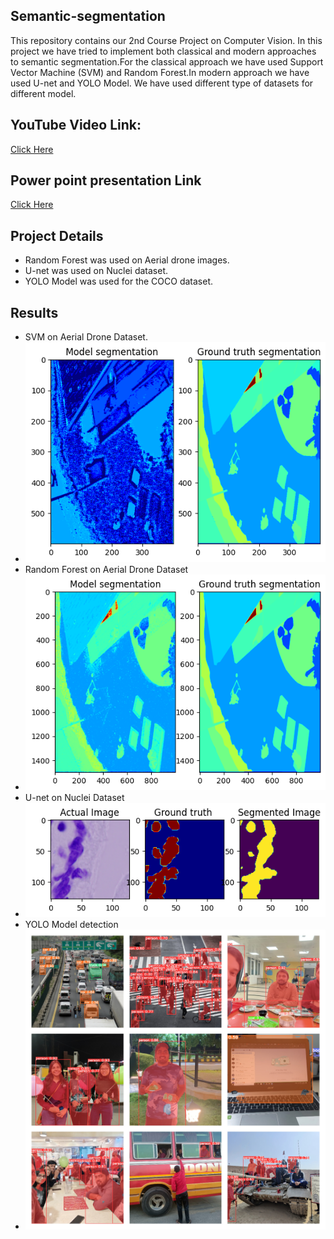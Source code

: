 ## Semantic-segmentation
This repository contains our 2nd Course Project on Computer Vision. In this project we have tried to implement both classical and modern approaches to semantic segmentation.For the classical approach we have used Support Vector Machine (SVM) and Random Forest.In modern approach we have used U-net and YOLO Model.  We have used different type of datasets for different model.

## YouTube Video Link:
[Click Here](https://www.youtube.com/watch?v=o4idfKgBLyo)

## Power point presentation Link
[Click Here](https://docs.google.com/presentation/d/1axjkKq4LzQNtjLYGwFTwYUIXyhATz94rqPNMfJE5DMc/edit#slide=id.p)


## Project Details
- Random Forest was used on Aerial drone images.
- U-net was used on Nuclei dataset.
- YOLO Model was used for the COCO dataset.

## Results
- SVM on Aerial Drone Dataset.
- ![Alt text](https://github.com/ashuRMS/semantic-segmentation/blob/main/RESULTS/SVM/SVM.png)
-  Random Forest on Aerial Drone Dataset
- ![Alt text](https://github.com/ashuRMS/semantic-segmentation/blob/main/RESULTS/Random%20Forest/output.png)
- U-net on Nuclei Dataset
- ![Alt text](https://github.com/ashuRMS/semantic-segmentation/blob/main/RESULTS/Unet/allimages.png)
- YOLO Model detection
- ![Alt text](https://github.com/ashuRMS/semantic-segmentation/blob/main/RESULTS/YOLO/Segmented%20Images.jpg)







